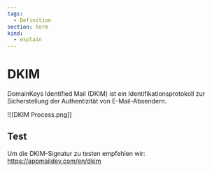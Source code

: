 ```yaml
---
tags:
  - Definition
section: term
kind:
  - explain
---
```

# DKIM

DomainKeys Identified Mail (DKIM) ist ein Identifikationsprotokoll zur Sicherstellung der Authentizität von E-Mail-Absendern.

![[DKIM Process.png]]

## Test

Um die DKIM-Signatur zu testen empfehlen wir: <https://appmaildev.com/en/dkim>